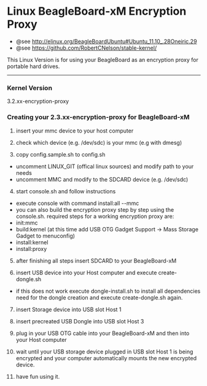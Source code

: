 Linux BeagleBoard-xM Encryption Proxy
=====================================

* @see http://elinux.org/BeagleBoardUbuntu#Ubuntu_11.10_.28Oneiric.29
* @see https://github.com/RobertCNelson/stable-kernel/

This Linux Version is for using your BeagleBoard as an encryption proxy for portable hard drives.

----------------------
### Kernel Version

3.2.xx-encryption-proxy


### Creating your 2.3.xx-encryption-proxy for BeagleBoard-xM


1. insert your mmc device to your host computer

2. check which device (e.g. /dev/sdc) is your mmc (e.g with dmesg)

3. copy config.sample.sh to config.sh
* uncomment LINUX_GIT (offical linux sources) and modify path to your needs
* uncomment MMC and modify to the SDCARD device (e.g. /dev/sdc)

4. start console.sh and follow instructions
* execute console with command install:all --mmc <device>
* you can also build the encryption proxy step by step using the console.sh. required steps for a working encryption proxy are:
* init:mmc
* build:kernel (at this time add USB OTG Gadget Support -> Mass Storage Gadget to menuconfig)
* install:kernel
* install:proxy

5. after finishing all steps insert SDCARD to your BeagleBoard-xM

6. insert USB device into your Host computer and execute create-dongle.sh
* if this does not work execute dongle-install.sh to install all dependencies need for the dongle creation and execute create-dongle.sh again. 

7. insert Storage device into USB slot Host 1

8. insert precreated USB Dongle into USB slot Host 3

9. plug in your USB OTG cable into your BeagleBoard-xM and then into your Host computer

10. wait until your USB storage device plugged in USB slot Host 1 is being encrypted and your computer automatically mounts the new encrypted device.

11. have fun using it.
